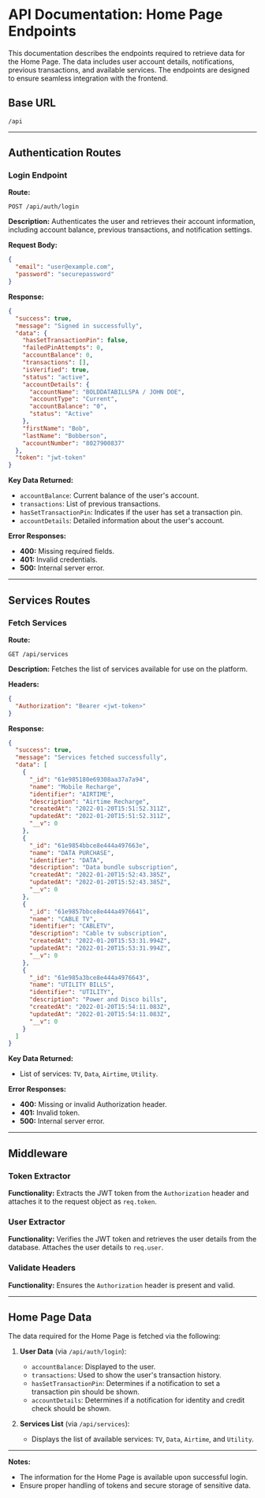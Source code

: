 # API Documentation: Home Page Endpoints

This documentation describes the endpoints required to retrieve data for the Home Page. The data includes user account details, notifications, previous transactions, and available services. The endpoints are designed to ensure seamless integration with the frontend.

## Base URL

```
/api
```

---

## Authentication Routes

### Login Endpoint

**Route:**

```
POST /api/auth/login
```

**Description:**
Authenticates the user and retrieves their account information, including account balance, previous transactions, and notification settings.

**Request Body:**

```json
{
  "email": "user@example.com",
  "password": "securepassword"
}
```

**Response:**

```json
{
  "success": true,
  "message": "Signed in successfully",
  "data": {
    "hasSetTransactionPin": false,
    "failedPinAttempts": 0,
    "accountBalance": 0,
    "transactions": [],
    "isVerified": true,
    "status": "active",
    "accountDetails": {
      "accountName": "BOLDDATABILLSPA / JOHN DOE",
      "accountType": "Current",
      "accountBalance": "0",
      "status": "Active"
    },
    "firstName": "Bob",
    "lastName": "Bobberson",
    "accountNumber": "8027900837"
  },
  "token": "jwt-token"
}
```

**Key Data Returned:**

- `accountBalance`: Current balance of the user's account.
- `transactions`: List of previous transactions.
- `hasSetTransactionPin`: Indicates if the user has set a transaction pin.
- `accountDetails`: Detailed information about the user's account.

**Error Responses:**

- **400:** Missing required fields.
- **401:** Invalid credentials.
- **500:** Internal server error.

---

## Services Routes

### Fetch Services

**Route:**

```
GET /api/services
```

**Description:**
Fetches the list of services available for use on the platform.

**Headers:**

```json
{
  "Authorization": "Bearer <jwt-token>"
}
```

**Response:**

```json
{
  "success": true,
  "message": "Services fetched successfully",
  "data": [
    {
      "_id": "61e985180e69308aa37a7a94",
      "name": "Mobile Recharge",
      "identifier": "AIRTIME",
      "description": "Airtime Recharge",
      "createdAt": "2022-01-20T15:51:52.311Z",
      "updatedAt": "2022-01-20T15:51:52.311Z",
      "__v": 0
    },
    {
      "_id": "61e9854bbce8e444a497663e",
      "name": "DATA PURCHASE",
      "identifier": "DATA",
      "description": "Data bundle subscription",
      "createdAt": "2022-01-20T15:52:43.385Z",
      "updatedAt": "2022-01-20T15:52:43.385Z",
      "__v": 0
    },
    {
      "_id": "61e9857bbce8e444a4976641",
      "name": "CABLE TV",
      "identifier": "CABLETV",
      "description": "Cable tv subscription",
      "createdAt": "2022-01-20T15:53:31.994Z",
      "updatedAt": "2022-01-20T15:53:31.994Z",
      "__v": 0
    },
    {
      "_id": "61e985a3bce8e444a4976643",
      "name": "UTILITY BILLS",
      "identifier": "UTILITY",
      "description": "Power and Disco bills",
      "createdAt": "2022-01-20T15:54:11.083Z",
      "updatedAt": "2022-01-20T15:54:11.083Z",
      "__v": 0
    }
  ]
}
```

**Key Data Returned:**

- List of services: `TV`, `Data`, `Airtime`, `Utility`.

**Error Responses:**

- **400:** Missing or invalid Authorization header.
- **401:** Invalid token.
- **500:** Internal server error.

---

## Middleware

### Token Extractor

**Functionality:**
Extracts the JWT token from the `Authorization` header and attaches it to the request object as `req.token`.

### User Extractor

**Functionality:**
Verifies the JWT token and retrieves the user details from the database. Attaches the user details to `req.user`.

### Validate Headers

**Functionality:**
Ensures the `Authorization` header is present and valid.

---

## Home Page Data

The data required for the Home Page is fetched via the following:

1. **User Data** (via `/api/auth/login`):

   - `accountBalance`: Displayed to the user.
   - `transactions`: Used to show the user's transaction history.
   - `hasSetTransactionPin`: Determines if a notification to set a transaction pin should be shown.
   - `accountDetails`: Determines if a notification for identity and credit check should be shown.

2. **Services List** (via `/api/services`):
   - Displays the list of available services: `TV`, `Data`, `Airtime`, and `Utility`.

---

**Notes:**

- The information for the Home Page is available upon successful login.
- Ensure proper handling of tokens and secure storage of sensitive data.
